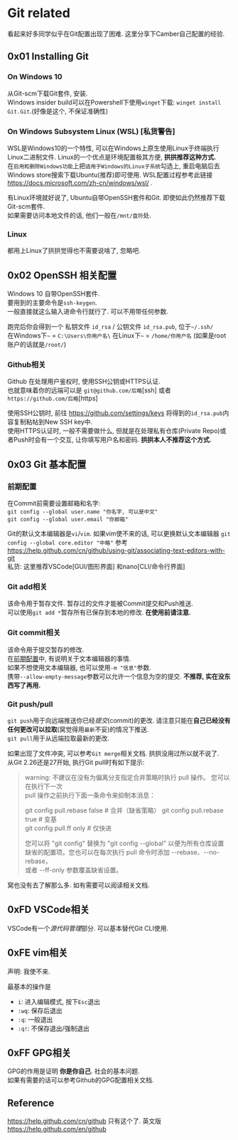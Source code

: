 # Git related

看起来好多同学似乎在Git配置出现了困难. 这里分享下Camber自己配置的经验.

## 0x01 Installing Git

### On Windows 10 

从Git-scm下载Git套件, 安装.  
Windows insider build可以在Powershell下使用`winget`下载: `winget install Git.Git`.(好像是这个, 不保证准确性)

### On Windows Subsystem Linux (WSL) [私货警告]

WSL是Windows10的一个特性, 可以在Windows上原生使用Linux于终端执行Linux二进制文件. Linux的一个优点是环境配置极其方便, **拱拱推荐这种方式.**  
在`启用和删除Windows功能`上把`适用于Windows的Linux子系统`勾选上, 重启电脑后去Windows store搜索下载Ubuntu(推荐)即可使用. WSL配置过程参考此链接 https://docs.microsoft.com/zh-cn/windows/wsl/ .  

有Linux环境就好说了, Ubuntu自带OpenSSH套件和Git. 即使如此仍然推荐下载Git-scm套件.   
如果需要访问本地文件的话, 他们一般在`/mnt/盘符`处.

### Linux

都用上Linux了拱拱觉得也不需要说啥了, 忽略吧.

## 0x02 OpenSSH 相关配置

Windows 10 自带OpenSSH套件.  
要用到的主要命令是`ssh-keygen`.  
一般直接就这么输入进命令行就行了. 可以不用带任何参数.

跑完后你会得到一个 私钥文件 `id_rsa` / 公钥文件 `id_rsa.pub`, 位于`~/.ssh/`  
在Windows下`~` = `C:\Users\你用户名\`
在Linux下`~` = `/home/你用户名` (如果是root账户的话就是`/root/`)

### Github相关
Github 在处理用户鉴权时, 使用SSH公钥或HTTPS认证.  
也就意味着你的远端可以是 `git@github.com/后略`[ssh] 或者 `https://github.com/后略`[https]

使用SSH公钥时, 前往 https://github.com/settings/keys 将得到的`id_rsa.pub`内容复制粘帖到New SSH key中.  
使用HTTPS认证时, 一般不需要做什么, 但就是在处理私有仓库(Private Repo)或者Push时会有一个交互, 让你填写用户名和密码. **拱拱本人不推荐这个方式.**  

## 0x03 Git 基本配置

### 前期配置

在Commit前需要设置邮箱和名字:  
`git config --global user.name "你名字, 可以是中文"`  
`git config --global user.email "你邮箱"`

Git的默认文本编辑器是`vi`/`vim`. 如果vim使不来的话, 可以更换默认文本编辑器
`git config --global core.editor "中略"`
参考 https://help.github.com/cn/github/using-git/associating-text-editors-with-git  
私货: 这里推荐VSCode[GUI/图形界面] 和nano[CLI/命令行界面]

### Git add相关

该命令用于暂存文件. 暂存过的文件才能被Commit提交和Push推送.  
可以使用`git add *`暂存所有已保存到本地的修改. **在使用前请注意.**

### Git commit相关

该命令用于提交暂存的修改.  
在[前期配置](#前期配置)中, 有说明关于文本编辑器的事情.  
如果不想使用文本编辑器, 也可以使用`-m "信息"`参数.  
携带`--allow-empty-message`参数可以允许一个信息为空的提交. **不推荐, 实在没东西写了再用.**

### Git push/pull

`git push`用于向远端推送你已经*提交*(commit)的更改. 请注意只能在**自己已经没有任何更改可以拉取**(窝觉得用`最新`不妥)的情况下推送.  
`git pull`用于从远端拉取最新的更改.

如果出现了文件冲突, 可以参考`Git merge`相关文档. 拱拱没用过所以就不说了.  
从Git 2.26还是27开始, 执行Git pull时有如下提示:

> warning: 不建议在没有为偏离分支指定合并策略时执行 pull 操作。 您可以在执行下一次  
> pull 操作之前执行下面一条命令来抑制本消息：
> 
> git config pull.rebase false  # 合并（缺省策略） 
> git config pull.rebase true   # 变基  
> git config pull.ff only       # 仅快进  
> 
> 您可以将 "git config" 替换为 "git config --global" 以便为所有仓库设置  
> 缺省的配置项。您也可以在每次执行 pull 命令时添加 --rebase、--no-rebase，  
> 或者 --ff-only 参数覆盖缺省设置。

窝也没有去了解那么多. 如有需要可以阅读相关文档.  

## 0xFD VSCode相关
VSCode有一个*源代码管理*部分. 可以基本替代Git CLI使用.

## 0xFE vim相关
声明: 我使不来.  

最基本的操作是
- `i`: 进入编辑模式, 按下`Esc`退出
- `:wq`: 保存后退出
- `:q`: 一般退出
- `:q!`: 不保存退出/强制退出

## 0xFF GPG相关
GPG的作用是证明 **你是你自己**. 社会的基本问题.  
如果有需要的话可以参考Github的GPG配置相关文档.

## Reference
https://help.github.com/cn/github 只有这个了.
英文版 https://help.github.com/en/github
